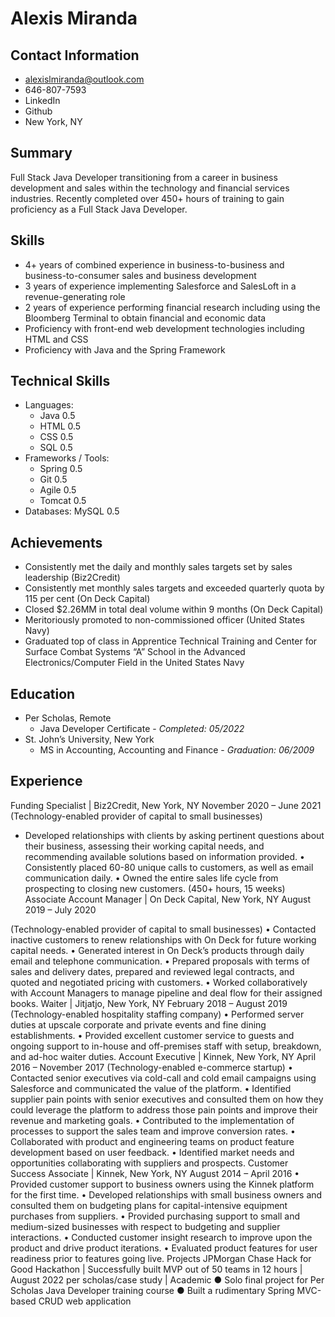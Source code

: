 # Alexis Miranda
## Contact Information
* alexislmiranda@outlook.com
* 646-807-7593
* LinkedIn 
* Github 
* New York, NY 

## Summary
Full Stack Java Developer transitioning from a career in business development and sales within the technology
and financial services industries. Recently completed over 450+ hours of training to gain proficiency as a Full
Stack Java Developer.


## Skills
* 4+ years of combined experience in business-to-business and business-to-consumer sales and business development
* 3 years of experience implementing Salesforce and SalesLoft in a revenue-generating role
* 2 years of experience performing financial research including using the Bloomberg Terminal to obtain financial and economic data
* Proficiency with front-end web development technologies including HTML and CSS
* Proficiency with Java and the Spring Framework


## Technical Skills
* Languages:
    * Java 0.5 
    * HTML 0.5
    * CSS 0.5
    * SQL 0.5
* Frameworks / Tools: 
    * Spring 0.5
    * Git 0.5
    * Agile 0.5
    * Tomcat 0.5
* Databases: MySQL 0.5

## Achievements
* Consistently met the daily and monthly sales targets set by sales leadership (Biz2Credit)
* Consistently met monthly sales targets and exceeded quarterly quota by 115 per cent (On Deck
Capital)
* Closed $2.26MM in total deal volume within 9 months (On Deck Capital)
* Meritoriously promoted to non-commissioned officer (United States Navy)
* Graduated top of class in Apprentice Technical Training and Center for Surface Combat Systems “A” School in the Advanced Electronics/Computer Field in the United States Navy


## Education
* Per Scholas, Remote
    * Java Developer Certificate - _Completed: 05/2022_
* St. John’s University, New York
    * MS in Accounting, Accounting and Finance - _Graduation: 06/2009_


## Experience
Funding Specialist | Biz2Credit, New York, NY November 2020 – June 2021
(Technology-enabled provider of capital to small businesses)
* Developed relationships with clients by asking pertinent questions about their business, assessing their
working capital needs, and recommending available solutions based on information provided. • Consistently
placed 60-80 unique calls to customers, as well as email communication daily. • Owned the entire sales life
cycle from prospecting to closing new customers. (450+ hours, 15 weeks)
Associate Account Manager | On Deck Capital, New York, NY August 2019 – July 2020

(Technology-enabled provider of capital to small businesses)
• Contacted inactive customers to renew relationships with On Deck for future working capital needs. •
Generated interest in On Deck’s products through daily email and telephone communication. • Prepared
proposals with terms of sales and delivery dates, prepared and reviewed legal contracts, and quoted and
negotiated pricing with customers. • Worked collaboratively with Account Managers to manage pipeline
and deal flow for their assigned books.
Waiter | Jitjatjo, New York, NY February 2018 – August 2019
(Technology-enabled hospitality staffing company)
• Performed server duties at upscale corporate and private events and fine dining establishments. •
Provided excellent customer service to guests and ongoing support to in-house and off-premises staff
with setup, breakdown, and ad-hoc waiter duties.
Account Executive | Kinnek, New York, NY April 2016 – November 2017
(Technology-enabled e-commerce startup)
• Contacted senior executives via cold-call and cold email campaigns using Salesforce and communicated the
value of the platform. • Identified supplier pain points with senior executives and consulted them on how they
could leverage the platform to address those pain points and improve their revenue and marketing goals. •
Contributed to the implementation of processes to support the sales team and improve conversion rates. •
Collaborated with product and engineering teams on product feature development based on user feedback. •
Identified market needs and opportunities collaborating with suppliers and prospects.
Customer Success Associate | Kinnek, New York, NY August 2014 – April 2016
• Provided customer support to business owners using the Kinnek platform for the first time. • Developed
relationships with small business owners and consulted them on budgeting plans for capital-intensive
equipment purchases from suppliers. • Provided purchasing support to small and medium-sized
businesses with respect to budgeting and supplier interactions. • Conducted customer insight research to
improve upon the product and drive product iterations. • Evaluated product features for user readiness
prior to features going live.
Projects
JPMorgan Chase Hack for Good Hackathon | Successfully built MVP out of 50 teams in 12 hours | August 2022
per scholas/case study | Academic
● Solo final project for Per Scholas Java Developer training course
● Built a rudimentary Spring MVC-based CRUD web application